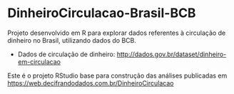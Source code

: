 # DinheiroCirculacao-Brasil-BCB

Projeto desenvolvido em R para explorar dados referentes à circulação de dinheiro no Brasil, utilizando dados do BCB.

* Dados de circulação de dinheiro: http://dados.gov.br/dataset/dinheiro-em-circulacao

Este é o projeto RStudio base para construção das análises publicadas em https://web.decifrandodados.com.br/DinheiroCirculacao
